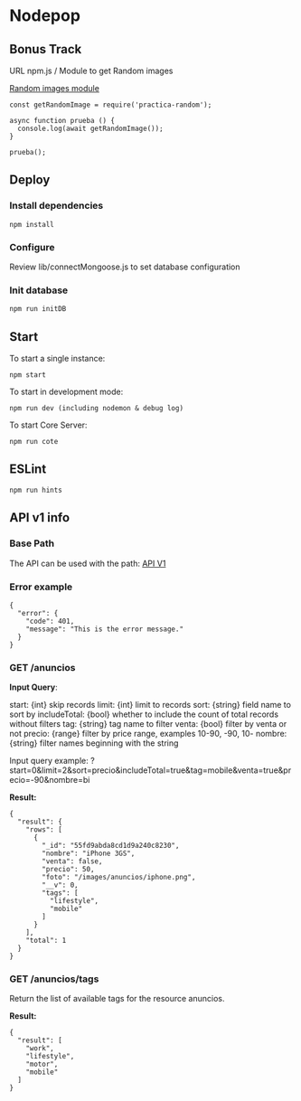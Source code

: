 # Nodepop 


## Bonus Track

 URL npm.js / Module to get Random images 

[Random images module](https://www.npmjs.com/package/practica-random) 

    const getRandomImage = require('practica-random');

    async function prueba () {
      console.log(await getRandomImage());
    }

    prueba();

 
    


## Deploy

### Install dependencies

    npm install

### Configure

Review lib/connectMongoose.js to set database configuration

### Init database

    npm run initDB

## Start

To start a single instance:

    npm start

To start in development mode:

    npm run dev (including nodemon & debug log)

To start Core Server:

    npm run cote


## ESLint

    npm run hints

## API v1 info

### Base Path

The API can be used with the path:
[API V1](http:localhost:3000/api/anuncios)

### Error example

    {
      "error": {
        "code": 401,
        "message": "This is the error message."
      }
    }

### GET /anuncios

**Input Query**:

start: {int} skip records
limit: {int} limit to records
sort: {string} field name to sort by
includeTotal: {bool} whether to include the count of total records without filters
tag: {string} tag name to filter
venta: {bool} filter by venta or not
precio: {range} filter by price range, examples 10-90, -90, 10-
nombre: {string} filter names beginning with the string

Input query example: ?start=0&limit=2&sort=precio&includeTotal=true&tag=mobile&venta=true&precio=-90&nombre=bi

**Result:**

    {
      "result": {
        "rows": [
          {
            "_id": "55fd9abda8cd1d9a240c8230",
            "nombre": "iPhone 3GS",
            "venta": false,
            "precio": 50,
            "foto": "/images/anuncios/iphone.png",
            "__v": 0,
            "tags": [
              "lifestyle",
              "mobile"
            ]
          }
        ],
        "total": 1
      }
    }

### GET /anuncios/tags

Return the list of available tags for the resource anuncios.

**Result:**

    {
      "result": [
        "work",
        "lifestyle",
        "motor",
        "mobile"
      ]
    }

